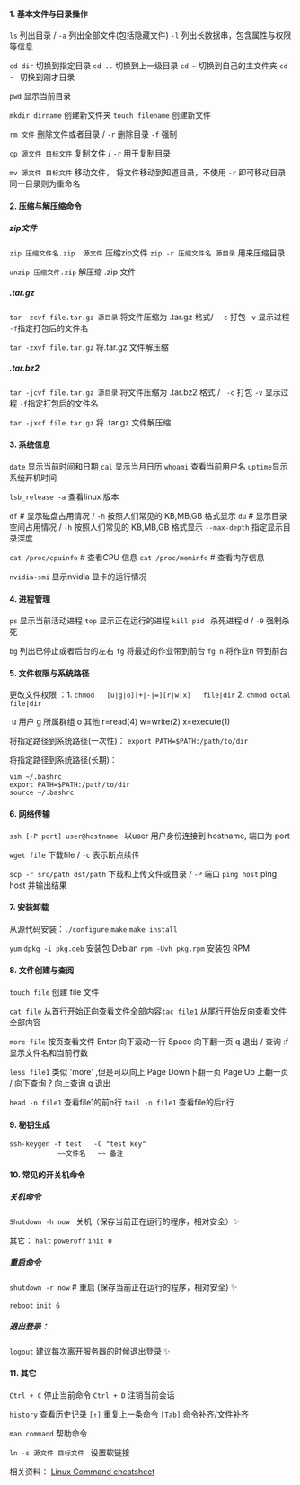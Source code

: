 #### 1. 基本文件与目录操作

`ls`     列出目录 /  `-a` 列出全部文件(包括隐藏文件)     `-l`  列出长数据串，包含属性与权限等信息

`cd dir`  切换到指定目录 `cd ..`  切换到上一级目录   `cd ~` 切换到自己的主文件夹 `cd - ` 切换到刚才目录

`pwd`   显示当前目录

`mkdir dirname`    创建新文件夹         `touch filename`   创建新文件

`rm 文件`    删除文件或者目录  /  `-r`  删除目录  `-f` 强制

`cp 源文件 目标文件`   复制文件 / `-r` 用于复制目录  

`mv 源文件 目标文件`   移动文件， 将文件移动到知道目录，不使用 `-r` 即可移动目录  同一目录则为重命名

#### 2. 压缩与解压缩命令

##### zip文件

`zip 压缩文件名.zip  源文件`     压缩zip文件   `zip -r 压缩文件名 源目录`  用来压缩目录

`unzip 压缩文件.zip`   解压缩 .zip 文件

##### .tar.gz

`tar -zcvf file.tar.gz 源目录`   将文件压缩为 .tar.gz 格式/ ` -c` 打包 `-v` 显示过程 `-f`指定打包后的文件名

`tar -zxvf file.tar.gz`    将.tar.gz 文件解压缩

##### .tar.bz2

`tar -jcvf file.tar.gz 源目录`    将文件压缩为 .tar.bz2 格式 /  ` -c` 打包 `-v` 显示过程 `-f`指定打包后的文件名

`tar -jxcf file.tar.gz`   将 .tar.gz 文件解压缩

#### 3. 系统信息

`date`    显示当前时间和日期    `cal`   显示当月日历      `whoami`   查看当前用户名   `uptime`显示系统开机时间

`lsb_release -a`    查看linux 版本

`df`   # 显示磁盘占用情况  /  `-h` 按照人们常见的 KB,MB,GB 格式显示
`du`  # 显示目录空间占用情况  /  `-h` 按照人们常见的 KB,MB,GB 格式显示   `--max-depth`  指定显示目录深度

`cat /proc/cpuinfo`   # 查看CPU 信息    `cat /proc/meminfo`    #  查看内存信息

`nvidia-smi` 显示nvidia 显卡的运行情况

#### 4. 进程管理

`ps`      显示当前活动进程     `top`    显示正在运行的进程      `kill pid `   杀死进程id  / `-9`  强制杀死 

`bg` 列出已停止或者后台的左右    `fg` 将最近的作业带到前台     `fg n` 将作业n 带到前台 

#### 5. 文件权限与系统路径

  更改文件权限 ：1. `chmod   [u|g|o][+|-|=][r|w|x]   file|dir`    2. `chmod octal file|dir`

​                                  u 用户   g  所属群组  o 其他   r=read(4)    w=write(2)     x=execute(1)

 将指定路径到系统路径(一次性)： `export PATH=$PATH:/path/to/dir `  

将指定路径到系统路径(长期)：

~~~shell
vim ~/.bashrc
export PATH=$PATH:/path/to/dir
source ~/.bashrc
~~~

#### 6. 网络传输

`ssh [-P port] user@hostname `       以user 用户身份连接到 hostname, 端口为 port

`wget file`     下载file / `-c` 表示断点续传 

`scp -r src/path dst/path`      下载和上传文件或目录 / `-P` 端口
`ping host`       ping host 并输出结果

#### 7. 安装卸载

从源代码安装：`./configure`         `make`             `make install  `    

`yum`            `dpkg -i pkg.deb`  安装包 Debian              `rpm -Uvh pkg.rpm` 安装包 RPM

#### 8. 文件创建与查阅

`touch file`  创建 file 文件

 `cat file`   从首行开始正向查看文件全部内容`tac file1` 从尾行开始反向查看文件全部内容

`more file` 按页查看文件  Enter 向下滚动一行  Space 向下翻一页   q 退出    / 查询   :f 显示文件名和当前行数

`less file1` 类似 'more' ,但是可以向上 Page Down下翻一页  Page Up 上翻一页   / 向下查询   ? 向上查询 q 退出

`head -n file1` 查看file1的前n行      `tail -n file1` 查看file的后n行

#### 9. 秘钥生成

~~~shell
ssh-keygen -f test   -C "test key" 
            ~~文件名   ~~ 备注
~~~

#### 10. 常见的开关机命令

##### 关机命令

```Shutdown -h now ```        关机（保存当前正在运行的程序，相对安全）✨

其它： `halt`         `poweroff`        `init 0`

##### 重启命令

`shutdown -r now`      # 重启 (保存当前正在运行的程序，相对安全)  ✨

`reboot`         `init 6`

##### 退出登录：

`logout`      建议每次离开服务器的时候退出登录 ✨

#### 11. 其它

`Ctrl + C` 停止当前命令     `Ctrl + D`  注销当前会话

`history` 查看历史记录    `[↑]`  重复上一条命令         `[Tab]` 命令补齐/文件补齐

`man command`  帮助命令

`ln -s 源文件 目标文件 `   设置软链接



相关资料： [Linux Command cheatsheet](https://fosswire.com/post/2007/08/unixlinux-command-cheat-sheet/)
